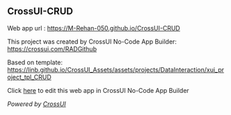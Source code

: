 ## CrossUI-CRUD
Web app url : https://M-Rehan-050.github.io/CrossUI-CRUD

This project was created by CrossUI No-Code App Builder: https://crossui.com/RADGithub

Based on template: https://linb.github.io/CrossUI_Assets/assets/projects/DataInteraction/xui_project_tpl_CRUD

Click [here](https://crossui.com/RADGithub/#!from=github&owner=M-Rehan-050&repo=CrossUI-CRUD) to edit this web app in CrossUI No-Code App Builder

<i>Powered by [CrossUI](https://crossui.com)</i>
